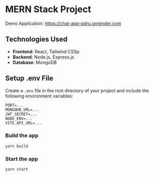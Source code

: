  # MERN Stack Project

Demo Application: https://chat-app-pdru.onrender.com

## Technologies Used

- **Frontend**: React, Tailwind CSSр
- **Backend**: Node.js, Express.js
- **Database**: MongoDB

## Setup .env File

Create a `.env` file in the root directory of your project and include the following environment variables:

```env
PORT=...
MONGODB_URL=...
JWT_SECRET=...
NODE_ENV=...
VITE_API_URL=...
```

### Build the app

``` shell
yarn build
```

### Start the app

``` shell
yarn start
```